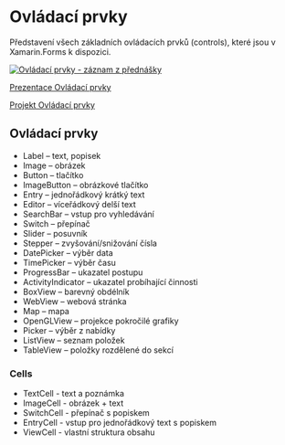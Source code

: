 # Ovládací prvky

Představení všech základních ovládacích prvků (controls), které jsou v Xamarin.Forms k dispozici.

[![Ovládací prvky - záznam z přednášky](https://img.youtube.com/vi/XIjtPZsIEkc/0.jpg)](https://www.youtube.com/watch?v=XIjtPZsIEkc)

[Prezentace Ovládací prvky](https://github.com/PetrVobornik/prednasky/blob/master/Xamarin.Forms/04-OvladaciPrvky/ovladaci-prvky.ppsx?raw=true)

[Projekt Ovládací prvky](https://github.com/PetrVobornik/prednasky/tree/master/Xamarin.Forms/04-OvladaciPrvky/OvladaciPrvky)

## Ovládací prvky
* Label – text, popisek
* Image – obrázek
* Button – tlačítko
* ImageButton – obrázkové tlačítko
* Entry – jednořádkový krátký text
* Editor – víceřádkový delší text
* SearchBar – vstup pro vyhledávání
* Switch – přepínač
* Slider – posuvník
* Stepper – zvyšování/snižování čísla
* DatePicker – výběr data
* TimePicker – výběr času
* ProgressBar – ukazatel postupu
* ActivityIndicator – ukazatel probíhající činnosti
* BoxView – barevný obdélník
* WebView – webová stránka
* Map – mapa
* OpenGLView – projekce pokročilé grafiky
* Picker – výběr z nabídky
* ListView – seznam položek
* TableView – položky rozdělené do sekcí

### Cells
* TextCell - text a poznámka
* ImageCell - obrázek + text
* SwitchCell - přepínač s popiskem
* EntryCell - vstup pro jednořádkový text s popiskem
* ViewCell - vlastní struktura obsahu

